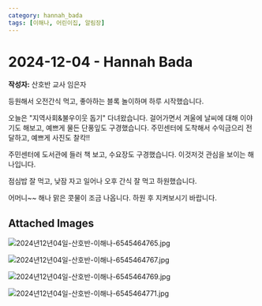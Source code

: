 ```yaml
---
category: hannah_bada
tags: [이해나, 어린이집, 알림장]
---
```


# 2024-12-04 - Hannah Bada

**작성자:** 산호반 교사 임은자  

등원해서 오전간식 먹고,  좋아하는 블록 놀이하며 하루 시작했습니다.

오늘은 "지역사회&불우이웃 돕기" 다녀왔습니다.  걸어가면서 겨울에 날씨에 대해 이야기도 해보고, 예쁘게 물든 단풍잎도 구경했습니다.  주민센터에 도착해서 수익금으리 전달하고, 예쁘게 사진도 찰칵!!

주민센터에 도서관에 들러 책 보고, 수요장도 구경했습니다. 이것저것 관심을 보이는 해나입니다.

점심밥 잘 먹고, 낮잠 자고 일어나 오후 간식 잘 먹고 하원했습니다.

어머니~~ 해나 맑은 콧물이 조금 나옵니다. 하원 후 지켜보시기 바랍니다.

## Attached Images
![2024년12년04일-산호반-이해나-6545464765.jpg](https://feghi.github.io/assets/img/bada_photo/2024년12년04일-산호반-이해나-6545464765.jpg)

![2024년12년04일-산호반-이해나-6545464767.jpg](https://feghi.github.io/assets/img/bada_photo/2024년12년04일-산호반-이해나-6545464767.jpg)

![2024년12년04일-산호반-이해나-6545464769.jpg](https://feghi.github.io/assets/img/bada_photo/2024년12년04일-산호반-이해나-6545464769.jpg)

![2024년12년04일-산호반-이해나-6545464771.jpg](https://feghi.github.io/assets/img/bada_photo/2024년12년04일-산호반-이해나-6545464771.jpg)

